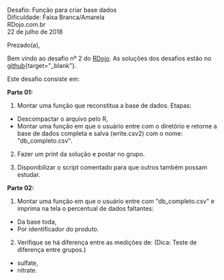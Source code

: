 Desafio: Função para criar base dados<br>
Dificuldade: Faixa Branca/Amarela<br>
RDojo.com.br<br>
22 de julho de 2018<br>

Prezado(a),

Bem vindo ao desafio nº 2 do [RDojo](http://rdojo.com.br/). As soluções dos desafios estão no [github](https://github.com/pcbrom/desafios_RDojo){target="_blank"}.

Este desafio consiste em:

**Parte 01:**

01. Montar uma função que reconstitua a base de dados. Etapas:

* Descompactar o arquivo pelo R, 
* Montar uma função em que o usuário entre com o diretório e retorne a base de dados completa e salva (write.csv2) com o nome: "db_completo.csv".

02. Fazer um print da solução e postar no grupo.

03. Disponibilizar o script comentado para que outros também possam estudar.


**Parte 02:**

01. Montar uma função em que o usuário entre com "db_completo.csv" e imprima na tela o percentual de dados faltantes:

* Da base toda,
* Por identificador do produto.

02. Verifique se há diferença entre as medições de: (Dica: Teste de diferença entre grupos.)

* sulfate,
* nitrate.
